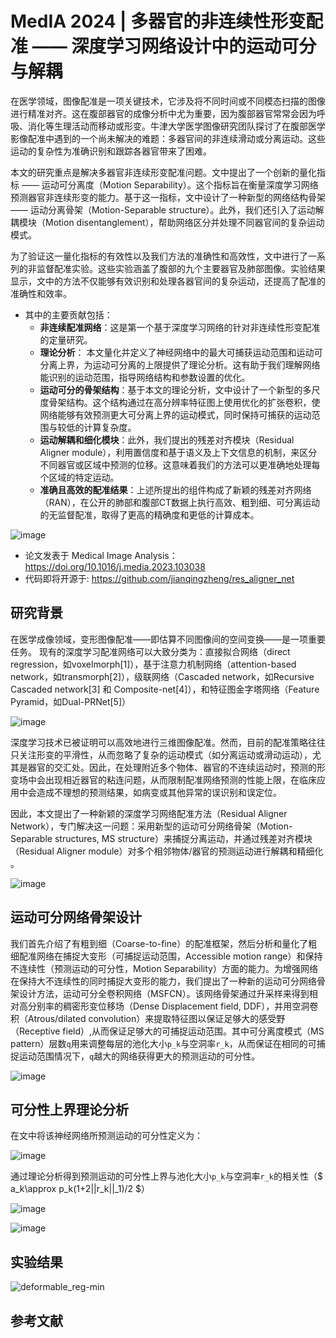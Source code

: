 # MedIA 2024 | 多器官的非连续性形变配准 —— 深度学习网络设计中的运动可分与解耦 #

在医学领域，图像配准是一项关键技术，它涉及将不同时间或不同模态扫描的图像进行精准对齐。这在腹部器官的成像分析中尤为重要，因为腹部器官常常会因为呼吸、消化等生理活动而移动或形变。牛津大学医学图像研究团队探讨了在腹部医学影像配准中遇到的一个尚未解决的难题：多器官间的非连续滑动或分离运动。这些运动的复杂性为准确识别和跟踪各器官带来了困难。

本文的研究重点是解决多器官非连续形变配准问题。文中提出了一个创新的量化指标 —— 运动可分离度（Motion Separability）。这个指标旨在衡量深度学习网络预测器官非连续形变的能力。基于这一指标，文中设计了一种新型的网络结构骨架 —— 运动分离骨架（Motion-Separable structure）。此外，我们还引入了运动解耦模块（Motion disentanglement），帮助网络区分并处理不同器官间的复杂运动模式。

为了验证这一量化指标的有效性以及我们方法的准确性和高效性，文中进行了一系列的非监督配准实验。这些实验涵盖了腹部的九个主要器官及肺部图像。实验结果显示，文中的方法不仅能够有效识别和处理各器官间的复杂运动，还提高了配准的准确性和效率。

* 其中的主要贡献包括：
  - **非连续配准网络**：这是第一个基于深度学习网络的针对非连续性形变配准的定量研究。
  - **理论分析**： 本文量化并定义了神经网络中的最大可捕获运动范围和运动可分离上界，为运动可分离的上限提供了理论分析。这有助于我们理解网络能识别的运动范围，指导网络结构和参数设置的优化。
  - **运动可分的骨架结构**：基于本文的理论分析，文中设计了一个新型的多尺度骨架结构。这个结构通过在高分辨率特征图上使用优化的扩张卷积，使网络能够有效预测更大可分离上界的运动模式，同时保持可捕获的运动范围与较低的计算复杂度。
  - **运动解耦和细化模块**：此外，我们提出的残差对齐模块（Residual Aligner module），利用置信度和基于语义及上下文信息的机制，来区分不同器官或区域中预测的位移。这意味着我们的方法可以更准确地处理每个区域的特定运动。
  - **准确且高效的配准结果**：上述所提出的组件构成了新颖的残差对齐网络（RAN），在公开的肺部和腹部CT数据上执行高效、粗到细、可分离运动的无监督配准，取得了更高的精确度和更低的计算成本。

![image](https://github.com/jianqingzheng/res_aligner_net/assets/39138328/a2649412-6a58-4d7a-b919-24a7ca89af05)

* 论文发表于 Medical Image Analysis：https://doi.org/10.1016/j.media.2023.103038
* 代码即将开源于: https://github.com/jianqingzheng/res_aligner_net



## 研究背景 ##

在医学成像领域，变形图像配准——即估算不同图像间的空间变换——是一项重要任务。
现有的深度学习配准网络可以大致分类为：直接拟合网络（direct regression，如voxelmorph[1]），基于注意力机制网络（attention-based network，如transmorph[2]），级联网络（Cascaded network，如Recursive Cascaded network[3] 和 Composite-net[4]），和特征图金字塔网络（Feature Pyramid，如Dual-PRNet[5]）

![image](https://github.com/jianqingzheng/res_aligner_net/assets/39138328/ffb20958-abf7-4391-bc39-b2fe65ef45de)


深度学习技术已被证明可以高效地进行三维图像配准。然而，目前的配准策略往往只关注形变的平滑性，从而忽略了复杂的运动模式（如分离运动或滑动运动），尤其是器官的交汇处。因此，在处理附近多个物体、器官的不连续运动时，预测的形变场中会出现相近器官的粘连问题，从而限制配准网络预测的性能上限，在临床应用中会造成不理想的预测结果，如病变或其他异常的误识别和误定位。

因此，本文提出了一种新颖的深度学习网络配准方法（Residual Aligner Network），专门解决这一问题：采用新型的运动可分网络骨架（Motion-Separable structures, MS structure）来捕捉分离运动，并通过残差对齐模块（Residual Aligner module）对多个相邻物体/器官的预测运动进行解耦和精细化​​。

![image](https://github.com/jianqingzheng/res_aligner_net/assets/39138328/190d79e5-da8b-412b-932b-66b3008c61c9)



## 运动可分网络骨架设计 ##
我们首先介绍了有粗到细（Coarse-to-fine）的配准框架，然后分析和量化了粗细配准网络在捕捉大变形（可捕捉运动范围，Accessible motion range）和保持不连续性（预测运动的可分性，Motion Separability）方面的能力。为增强网络在保持大不连续性的同时捕捉大变形的能力，我们提出了一种新的运动可分网络骨架设计方法，运动可分全卷积网络（MSFCN）。该网络骨架通过升采样来得到相对高分别率的稠密形变位移场（Dense Displacement field, DDF），并用空洞卷积（Atrous/dilated convolution）来提取特征图以保证足够大的感受野（Receptive field）,从而保证足够大的可捕捉运动范围。其中可分离度模式（MS pattern）层数```q```用来调整每层的池化大小```p_k```与空洞率```r_k```，从而保证在相同的可捕捉运动范围情况下，```q```越大的网络获得更大的预测运动的可分性。

![image](https://github.com/jianqingzheng/res_aligner_net/assets/39138328/203dfeb7-29ba-485f-bf52-3e2a1826e151)

## 可分性上界理论分析 ##

在文中将该神经网络所预测运动的可分性定义为：

![image](https://github.com/jianqingzheng/res_aligner_net/assets/39138328/79b6f3a3-b04c-4d37-a549-d28e885292ad)

通过理论分析得到预测运动的可分性上界与池化大小```p_k```与空洞率```r_k```的相关性（$ a_k\approx p_k(1+2||r_k||_1)/2 $）

![image](https://github.com/jianqingzheng/res_aligner_net/assets/39138328/7a604569-4a84-42a5-9652-40a754a92a51)

![image](https://github.com/jianqingzheng/res_aligner_net/assets/39138328/bfd419ae-6bd9-4728-b9e1-62ae0a38f536)


## 实验结果 ##

![deformable_reg-min](https://github.com/jianqingzheng/res_aligner_net/assets/39138328/ffecee77-bdda-4ac8-8150-68a1426d8bff)


## 参考文献
